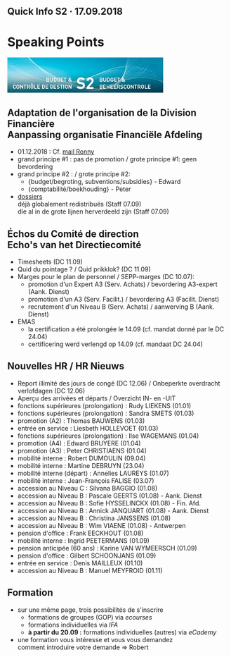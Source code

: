 <link rel="stylesheet" href="S2.css">

## Quick Info S2 &middot; 17.09.2018

# Speaking Points

![](header.jpg)

## Adaptation de l'organisation de la Division Financière<br>Aanpassing organisatie Financiële Afdeling

* 01.12.2018 : Cf. [mail Ronny](Mail_RDebbaut_20180907.pdf)
* grand principe #1 : pas de promotion / grote principe #1: geen bevordering
* grand principe #2 : / grote principe #2: 
    * {budget/begroting, subventions/subsidies} - Edward
    * {comptabilité/boekhouding} - Peter
* [dossiers](Taken_RDebbaut.pdf)<br>déjà globalement redistribués  (Staff 07.09)<br>die al in de grote lijnen herverdeeld zijn (Staff 07.09)

## &Eacute;chos du Comité de direction<br>Echo's van het Directiecomité

* Timesheets (DC 11.09)
* Quid du pointage ? / Quid prikklok? (DC 11.09)
* Marges pour le plan de personnel / SEPP-marges (DC 10.07): 
    * promotion d'un Expert A3 (Serv. Achats) / bevordering A3-expert (Aank. Dienst) 
    * promotion d'un A3 (Serv. Facilit.) / bevordering A3 (Facilit. Dienst)
    * recrutement d'un Niveau B (Serv. Achats) / aanwerving B (Aank. Dienst)
* EMAS
    * la certification a été prolongée le 14.09 (cf. mandat donné par le DC 24.04)
    * certificering werd verlengd op 14.09 (cf. mandaat DC 24.04)

## Nouvelles HR / HR Nieuws

* Report illimité des jours de congé (DC 12.06) / Onbeperkte overdracht verlofdagen (DC 12.06)
* Aperçu des arrivées et départs / Overzicht IN- en -UIT
* fonctions supérieures (prolongation) : Rudy LIEKENS (01.01)
* fonctions supérieures (prolongation) : Sandra SMETS (01.03)
* promotion (A2) : Thomas BAUWENS (01.03)
* entrée en service : Liesbeth HOLLEVOET (01.03)
* fonctions supérieures (prolongation) : Ilse WAGEMANS (01.04)
* promotion (A4) : Edward BRUYERE (01.04)
* promotion (A3) : Peter CHRISTIAENS (01.04)
* mobilité interne : Robert DUMOULIN (09.04)
* mobilité interne : Martine DEBRUYN (23.04)
* mobilité interne (départ) : Annelies LAUREYS (01.07)
* mobilité interne : Jean-François FALISE (03.07)
* accession au Niveau C : Silvana BAGGIO (01.08)
* accession au Niveau B : Pascale GEERTS (01.08) - Aank. Dienst
* accession au Niveau B : Sofie HYSSELINCKX (01.08) - Fin. Afd.
* accession au Niveau B : Annick JANQUART (01.08) - Aank. Dienst
* accession au Niveau B : Christina JANSSENS (01.08)
* accession au Niveau B : Wim VIAENE (01.08) - Antwerpen
* pension d'office : Frank EECKHOUT (01.08)
* mobilité interne : Ingrid PEETERMANS (01.09)
* pension anticipée (60 ans) : Karine VAN WYMEERSCH (01.09)
* pension d'office : Gilbert SCHOONJANS (01.09)
* entrée en service : Denis MAILLEUX (01.10)
* accession au Niveau B : Manuel MEYFROID (01.11)

## Formation

* sur une même page, trois possibilités de s'inscrire
    * formations de groupes (GOP) via *ecourses*
    * formations individuelles via *IFA*
    * **à partir du 20.09 :** formations individuelles (autres) via *eCademy*
* une formation vous intéresse et vous vous demandez<br>comment introduire votre demande =&gt; Robert